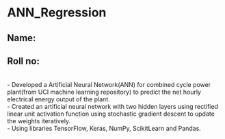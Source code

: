 # ANN_Regression

## Name: 
## Roll no:
<br/>
- Developed a Artificial Neural Network(ANN) for combined cycle power plant(from UCI machine learning repository) to predict the net hourly electrical energy output of the plant.<br/>
- Created an artificial neural network with two hidden layers using rectified linear unit activation function using stochastic gradient descent to update the weights iteratively.<br/>
- Using libraries TensorFlow, Keras, NumPy, ScikitLearn and Pandas.
